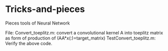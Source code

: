 # Tricks-and-pieces
Pieces tools of Neural Network

File:
Convert_toeplitz.m: convert a convolutional kernel A into toeplitz matrix as form of production of (AA*x(:)=target_matrix)
TestConvert_toeplitz.m: Verify the above code.
